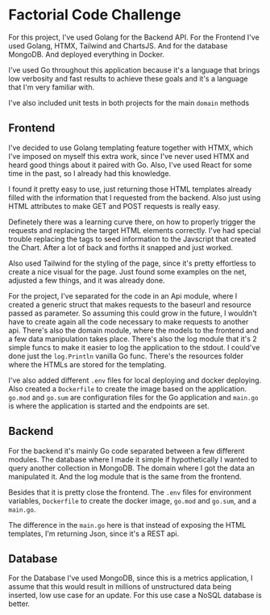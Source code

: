 # Factorial Code Challenge

For this project, I've used Golang for the Backend API. For the Frontend I've used Golang, HTMX, Tailwind and ChartsJS. And for the database MongoDB. And deployed everything in Docker.

I've used Go throughout this application because it's a language that brings low verbosity and fast results to achieve these goals and it's a language that I'm very familiar with.

I've also included unit tests in both projects for the main `domain` methods

## Frontend
I've decided to use Golang templating feature together with HTMX, which I've imposed on myself this extra work, since I've never used HTMX and heard good things about it paired with Go. Also, I've used React for some time in the past, so I already had this knowledge.

I found it pretty easy to use, just returning those HTML templates already filled with the information that I requested from the backend. Also just using HTML attributes to make GET and POST requests is really easy.

Definetely there was a learning curve there, on how to properly trigger the requests and replacing the target HTML elements correctly. I've had special trouble replacing the tags to seed information to the Javscript that created the Chart. After a lot of back and forths it snapped and just worked.

Also used Tailwind for the styling of the page, since it's pretty effortless to create a nice visual for the page. Just found some examples on the net, adjusted a few things, and it was already done.

For the project, I've separated for the code in an Api module, where I created a generic struct that makes requests to the baseurl and resource passed as parameter. So assuming this could grow in the future, I wouldn't have to create again all the code necessary to make requests to another api. There's also the domain module, where the models to the frontend and a few data manipulation takes place. There's also the log module that it's 2 simple funcs to make it easier to log the application to the stdout. I could've done just the `log.Println` vanilla Go func. There's the resources folder where the HTMLs are stored for the templating.

I've also added different `.env` files for local deploying and docker deploying. Also created a `Dockerfile` to create the image based on the application. `go.mod` and `go.sum` are configuration files for the Go application and `main.go` is where the application is started and the endpoints are set.

## Backend
For the backend it's mainly Go code separated between a few different modules. The database where I made it simple if hypothetically I wanted to query another collection in MongoDB. The domain where I got the data an manipulated it. And the log module that is the same from the frontend.

Besides that it is pretty close the frontend. The `.env` files for environment variables, `Dockerfile` to create the docker image, `go.mod` and `go.sum`, and a `main.go`.

The difference in the `main.go` here is that instead of exposing the HTML templates, I'm returning Json, since it's a REST api.

## Database
For the Database I've used MongoDB, since this is a metrics application, I assume that this would result in millions of unstructured data being inserted, low use case for an update. For this use case a NoSQL database is better.